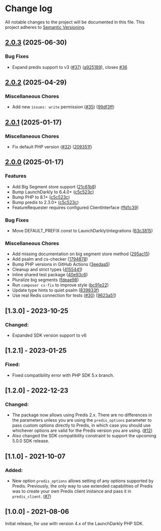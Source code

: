 # Change log

All notable changes to the project will be documented in this file. This project adheres to [Semantic Versioning](http://semver.org).

## [2.0.3](https://github.com/launchdarkly/php-server-sdk-redis-predis/compare/2.0.2...2.0.3) (2025-06-30)


### Bug Fixes

* Expand predis support to v3 ([#37](https://github.com/launchdarkly/php-server-sdk-redis-predis/issues/37)) ([a925189](https://github.com/launchdarkly/php-server-sdk-redis-predis/commit/a925189f35bdd354d9ff9da5da3810eed82f5560)), closes [#36](https://github.com/launchdarkly/php-server-sdk-redis-predis/issues/36)

## [2.0.2](https://github.com/launchdarkly/php-server-sdk-redis-predis/compare/2.0.1...2.0.2) (2025-04-29)


### Miscellaneous Chores

* Add new `issues: write` permission ([#35](https://github.com/launchdarkly/php-server-sdk-redis-predis/issues/35)) ([99df3ff](https://github.com/launchdarkly/php-server-sdk-redis-predis/commit/99df3ff5c2c6f266d09f6c796caaa0e45f88c8ff))

## [2.0.1](https://github.com/launchdarkly/php-server-sdk-redis-predis/compare/2.0.0...2.0.1) (2025-01-17)


### Miscellaneous Chores

* Fix default PHP version ([#32](https://github.com/launchdarkly/php-server-sdk-redis-predis/issues/32)) ([209351f](https://github.com/launchdarkly/php-server-sdk-redis-predis/commit/209351fead4492aa740ba74aa41c940dffc323cd))

## [2.0.0](https://github.com/launchdarkly/php-server-sdk-redis-predis/compare/1.3.0...2.0.0) (2025-01-17)


### Features

* Add Big Segment store support ([21c61b8](https://github.com/launchdarkly/php-server-sdk-redis-predis/commit/21c61b831f2aaad61fe4f306a1a81eadc6de20f8))
* Bump LaunchDarkly to 6.4.0+ ([c5c523c](https://github.com/launchdarkly/php-server-sdk-redis-predis/commit/c5c523c672230427748cff9d037a6cec09d22b3f))
* Bump PHP to 8.1+ ([c5c523c](https://github.com/launchdarkly/php-server-sdk-redis-predis/commit/c5c523c672230427748cff9d037a6cec09d22b3f))
* Bump predis to 2.3.0+ ([c5c523c](https://github.com/launchdarkly/php-server-sdk-redis-predis/commit/c5c523c672230427748cff9d037a6cec09d22b3f))
* FeatureRequester requires configured ClientInterface ([ffd1c39](https://github.com/launchdarkly/php-server-sdk-redis-predis/commit/ffd1c39e07dc513db62283a63eecdeadf9527b0d))


### Bug Fixes

* Move DEFAULT_PREFIX const to LaunchDarkly\Integrations ([63c3815](https://github.com/launchdarkly/php-server-sdk-redis-predis/commit/63c3815c51309dbe745e4d0771d95cdaf837a50a))


### Miscellaneous Chores

* Add missing documentation on big segment store method ([295ac15](https://github.com/launchdarkly/php-server-sdk-redis-predis/commit/295ac1507fbe9331e3fec6a0a1192fd15c7eeba9))
* Add psalm and cs-checker ([1794878](https://github.com/launchdarkly/php-server-sdk-redis-predis/commit/179487803e635618efa9dc2fcf76478336c8089f))
* Bump PHP versions in GitHub Actions ([3eedaa5](https://github.com/launchdarkly/php-server-sdk-redis-predis/commit/3eedaa573eacb4ddda0b50b8c57258d432b2a88f))
* Cleanup and strict types ([4155441](https://github.com/launchdarkly/php-server-sdk-redis-predis/commit/41554410e9c63ad0036efb9eaade3bd46c47d467))
* Inline shared test package ([40e93c6](https://github.com/launchdarkly/php-server-sdk-redis-predis/commit/40e93c66b4986c81483f6c93be70a02b03281a4b))
* Pluralize big segments ([fdeae98](https://github.com/launchdarkly/php-server-sdk-redis-predis/commit/fdeae986e149e0265a4ea0c71f070c355183474a))
* Run `composer cs-fix` to improve style ([bc91e22](https://github.com/launchdarkly/php-server-sdk-redis-predis/commit/bc91e225cb8b4876c1feae9202fb084a80165cdc))
* Update type hints to quiet psalm ([839833f](https://github.com/launchdarkly/php-server-sdk-redis-predis/commit/839833f3772bbb5272d6de58573f79fdb6aa2ec6))
* Use real Redis connection for tests ([#30](https://github.com/launchdarkly/php-server-sdk-redis-predis/issues/30)) ([9623a51](https://github.com/launchdarkly/php-server-sdk-redis-predis/commit/9623a5159fdc821561f8f95109eb7908ab1eda1b))

## [1.3.0] - 2023-10-25
### Changed:
- Expanded SDK version support to v6

## [1.2.1] - 2023-01-25
### Fixed:
- Fixed compatibility error with PHP SDK 5.x branch.

## [1.2.0] - 2022-12-23
### Changed:
- The package now allows using Predis 2.x. There are no differences in the parameters unless you are using the `predis_options` parameter to pass custom options directly to Predis, in which case you should use whichever options are valid for the Predis version you are using. ([#12](https://github.com/launchdarkly/php-server-sdk-redis-predis/issues/12))
- Also changed the SDK compatibility constraint to support the upcoming 5.0.0 SDK release.

## [1.1.0] - 2021-10-07
### Added:
- New option `predis_options` allows setting of any options supported by Predis. Previously, the only way to use extended capabilities of Predis was to create your own Predis client instance and pass it in `predis_client`. ([#7](https://github.com/launchdarkly/php-server-sdk-redis-predis/issues/7))

## [1.0.0] - 2021-08-06
Initial release, for use with version 4.x of the LaunchDarkly PHP SDK.
